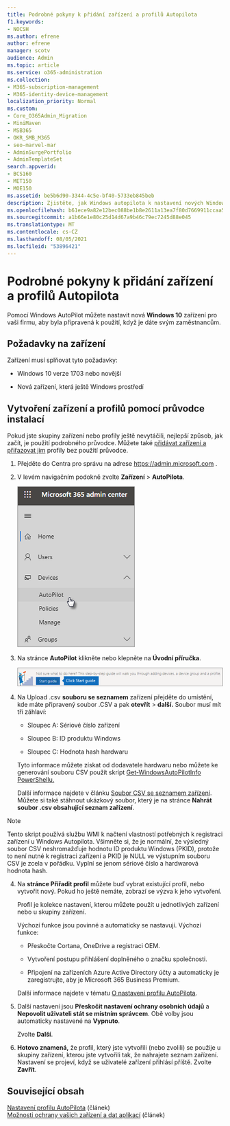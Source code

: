 ```yaml
---
title: Podrobné pokyny k přidání zařízení a profilů Autopilota
f1.keywords:
- NOCSH
ms.author: efrene
author: efrene
manager: scotv
audience: Admin
ms.topic: article
ms.service: o365-administration
ms.collection:
- M365-subscription-management
- M365-identity-device-management
localization_priority: Normal
ms.custom:
- Core_O365Admin_Migration
- MiniMaven
- MSB365
- OKR_SMB_M365
- seo-marvel-mar
- AdminSurgePortfolio
- AdminTemplateSet
search.appverid:
- BCS160
- MET150
- MOE150
ms.assetid: be5b6d90-3344-4c5e-bf40-5733eb845beb
description: Zjistěte, jak Windows autopilota k nastavení nových Windows 10 zařízení pro vaši firmu, aby byla připravená k použití pro zaměstnance.
ms.openlocfilehash: b61ece9a82e12bec088be1b8e2611a13ea7f80d7669911ccaa57df72bf75ee84
ms.sourcegitcommit: a1b66e1e80c25d14d67a9b46c79ec7245d88e045
ms.translationtype: MT
ms.contentlocale: cs-CZ
ms.lasthandoff: 08/05/2021
ms.locfileid: "53896421"
---
```

# <a name="use-the-step-by-step-guide-to-add-autopilot-devices-and-profile"></a>Podrobné pokyny k přidání zařízení a profilů Autopilota

Pomocí Windows AutoPilot můžete nastavit nová **Windows 10** zařízení pro vaši firmu, aby byla připravená k použití, když je dáte svým zaměstnancům.
  
## <a name="device-requirements"></a>Požadavky na zařízení

Zařízení musí splňovat tyto požadavky:
  
- Windows 10 verze 1703 nebo novější
    
- Nová zařízení, která ještě Windows prostředí
    
## <a name="use-the-setup-guide-to-create-devices-and-profiles"></a>Vytvoření zařízení a profilů pomocí průvodce instalací

Pokud jste skupiny zařízení nebo profily ještě nevytáčili, nejlepší způsob, jak začít, je použití podrobného průvodce. Můžete také [přidávat zařízení a](create-and-edit-autopilot-devices.md) [přiřazovat jim](create-and-edit-autopilot-profiles.md) profily bez použití průvodce. 
  
1. Přejděte do Centra pro správu na adrese <a href="https://go.microsoft.com/fwlink/p/?linkid=837890" target="_blank">https://admin.microsoft.com</a> .

2. V levém navigačním podokně zvolte **Zařízení** \> **AutoPilota**.

    ![V Centru pro správu vyberte zařízení a pak AutoPilot.](../media/AutoPilot.png)
  
2. Na stránce **AutoPilot** klikněte nebo klepněte na **Úvodní příručka**.
    
    ![Click Start guide for step-by-step instructions for Autopilot.](../media/31662655-d1e6-437d-87ea-c0dec5da56f7.png)
  
3. Na Upload .csv **souboru se seznamem** zařízení přejděte do umístění, kde máte připravený soubor .CSV a pak **otevřít** \> **další.** Soubor musí mít tři záhlaví:
    
    - Sloupec A: Sériové číslo zařízení
    
    - Sloupec B: ID produktu Windows
    
    - Sloupec C: Hodnota hash hardwaru
    
    Tyto informace můžete získat od dodavatele hardwaru nebo můžete ke generování souboru CSV použít skript [Get-WindowsAutoPilotInfo PowerShellu.](https://www.powershellgallery.com/packages/Get-WindowsAutoPilotInfo) 
    
    Další informace najdete v článku [Soubor CSV se seznamem zařízení](../admin/misc/device-list.md). Můžete si také stáhnout ukázkový soubor, který je na stránce **Nahrát soubor .csv obsahující seznam zařízení**. 
    
> [!NOTE]
> Tento skript používá službu WMI k načtení vlastností potřebných k registraci zařízení u Windows Autopilota. Všimněte si, že je normální, že výsledný soubor CSV neshromažďuje hodnotu ID produktu Windows (PKID), protože to není nutné k registraci zařízení a PKID je NULL ve výstupním souboru CSV je zcela v pořádku. Vyplní se jenom sériové číslo a hardwarová hodnota hash.
    
4. Na **stránce Přiřadit profil** můžete buď vybrat existující profil, nebo vytvořit nový. Pokud ho ještě nemáte, zobrazí se výzva k jeho vytvoření. 
    
    Profil je kolekce nastavení, kterou můžete použít u jednotlivých zařízení nebo u skupiny zařízení.
    
    Výchozí funkce jsou povinné a automaticky se nastavují. Výchozí funkce:
    
    - Přeskočte Cortana, OneDrive a registraci OEM.
    
    - Vytvoření postupu přihlášení doplněného o značku společnosti.
    
    - Připojení na zařízeních Azure Active Directory účty a automaticky je zaregistrujte, aby je Microsoft 365 Business Premium.
    
    Další informace najdete v tématu [O nastavení profilu AutoPilota](autopilot-profile-settings.md). 
    
5. Další nastavení jsou **Přeskočit nastavení ochrany osobních údajů** a **Nepovolit uživateli stát se místním správcem**. Obě volby jsou automaticky nastavené na **Vypnuto**. 
    
    Zvolte **Další**.
    
6. **Hotovo znamená,** že profil, který jste vytvořili (nebo zvolili) se použije u skupiny zařízení, kterou jste vytvořili tak, že nahrajete seznam zařízení. Nastavení se projeví, když se uživatelé zařízení přihlásí příště. Zvolte **Zavřít**.

## <a name="related-content"></a>Související obsah

[Nastavení profilu AutoPilota](autopilot-profile-settings.md) (článek)\
[Možnosti ochrany vašich zařízení a dat aplikací](../admin/devices/choose-device-security.md) (článek)
